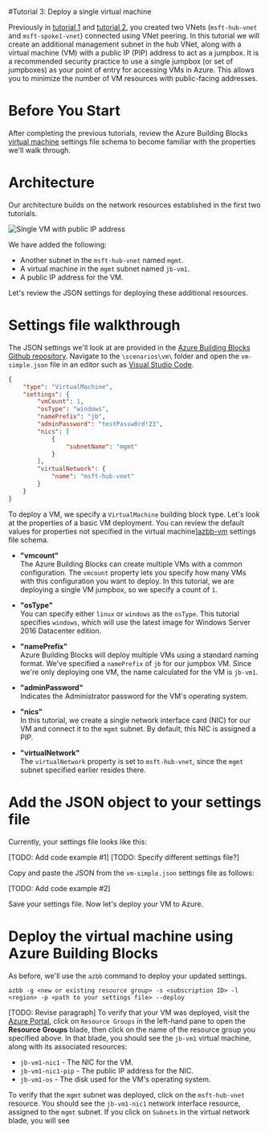 #Tutorial 3: Deploy a single virtual machine

Previously in [tutorial 1](/wiki/Tutorial-1-deploy-a-simple-VNet) and [tutorial 2](/wiki/Tutorial-2-connect-two-VNets-using-peering), you created two VNets (`msft-hub-vnet` and `msft-spoke1-vnet`) connected using VNet peering. In this tutorial we will create an additional management subnet in the hub VNet, along with a virtual machine (VM) with a public IP (PIP) address to act as a jumpbox. It is a recommended security practice to use a single jumpbox (or set of jumpboxes) as your point of entry for accessing VMs in Azure. This allows you to minimize the number of VM resources with public-facing addresses.

# Before You Start

After completing the previous tutorials, review the Azure Building Blocks [virtual machine][azbb-vm] settings file schema to become familiar with the properties we'll walk through.

# Architecture

Our architecture builds on the network resources established in the first two tutorials.

![Single VM with public IP address][single-vm]

We have added the following:
- Another subnet in the `msft-hub-vnet` named `mgmt`.
- A virtual machine in the `mgmt` subnet named `jb-vm1`.
- A public IP address for the VM.

Let's review the JSON settings for deploying these additional resources.

# Settings file walkthrough

The JSON settings we'll look at are provided in the [Azure Building Blocks Github repository][azbb]. Navigate to the `\scenarios\vm\` folder and open the `vm-simple.json` file in an editor such as [Visual Studio Code][vs-code].

```json
{
    "type": "VirtualMachine",
    "settings": {
        "vmCount": 1,
        "osType": "windows",
        "namePrefix": "jb",
        "adminPassword": "testPassw0rd!23",
        "nics": [
            {
                "subnetName": "mgmt"
            }
        ],
        "virtualNetwork": {
            "name": "msft-hub-vnet"
        }
    }
}
```

To deploy a VM, we specify a `VirtualMachine` building block type. Let's look at the properties of a basic VM deployment. You can review the default values for properties not specified in the virtual machine][azbb-vm] settings file schema.

* **"vmcount"**  
  The Azure Building Blocks can create multiple VMs with a common configuration. The `vmcount` property lets you specify how many VMs with this configuration you want to deploy. In this tutorial, we are deploying a single VM jumpbox, so we specify a count of `1`.

* **"osType"**  
  You can specify either `linux` or `windows` as the `osType`. This tutorial specifies `windows`, which will use the latest image for Windows Server 2016 Datacenter edition.

* **"namePrefix"**  
  Azure Building Blocks will deploy multiple VMs using a standard naming format. We've specified a `namePrefix` of `jb` for our jumpbox VM. Since we're only deploying one VM, the name calculated for the VM is `jb-vm1`.  

* **"adminPassword"**  
  Indicates the Administrator password for the VM's operating system.

* **"nics"**  
  In this tutorial, we create a single network interface card (NIC) for our VM and connect it to the `mgmt` subnet. By default, this NIC is assigned a PIP. 

* **"virtualNetwork"**  
  The `virtualNetwork` property is set to `msft-hub-vnet`, since the `mgmt` subnet specified earlier resides there.

# Add the JSON object to your settings file

Currently, your settings file looks like this:

[TODO: Add code example #1]
[TODO: Specify different settings file?]

Copy and paste the JSON from the `vm-simple.json` settings file as follows:

[TODO: Add code example #2]

Save your settings file. Now let's deploy your VM to Azure.

# Deploy the virtual machine using Azure Building Blocks

As before, we'll use the `azbb` command to deploy your updated settings.

```
azbb -g <new or existing resource group> -s <subscription ID> -l <region> -p <path to your settings file> --deploy
```

[TODO: Revise paragraph]
To verify that your VM was deployed, visit the [Azure Portal][azure-portal], click on `Resource Groups` in the left-hand pane to open the **Resource Groups** blade, then click on the name of the resource group you specified above. In that blade, you should see the `jb-vm1` virtual machine, along with its associated resources:
  * `jb-vm1-nic1` - The NIC for the VM.
  * `jb-vm1-nic1-pip` - The public IP address for the NIC.
  * `jb-vm1-os` - The disk used for the VM's operating system.

To verify that the `mgmt` subnet was deployed, click on the `msft-hub-vnet` resource. You should see the `jb-vm1-nic1` network interface resource, assigned to the `mgmt` subnet. If you click on `Subnets` in the virtual network blade, you will see   


<!-- links -->
[azbb]: https://github.com/mspnp/template-building-blocks
[azbb-command-line]: https://github.com/mspnp/template-building-blocks/wiki/Use-Azure-Building-Blocks-from-the-command-line
[azbb-wiki]: https://github.com/mspnp/template-building-blocks/wiki
[azbb-overview]: https://github.com/mspnp/template-building-blocks/wiki/overview
[azbb-install]: https://github.com/mspnp/template-building-blocks/wiki/Install-Azure-Building-Blocks
[azbb-parameter-file]: https://github.com/mspnp/template-building-blocks/wiki/create-a-template-building-blocks-parameter-file
[azbb-vnet]: https://github.com/mspnp/template-building-blocks/wiki/virtual-network
[azbb-vm]: https://github.com/mspnp/template-building-blocks/wiki/virtual-machines
[azure-limits]: https://docs.microsoft.com/azure/azure-subscription-service-limits
[azure-portal]: http://portal.azure.com
[azure-vnet-overview]: https://docs.microsoft.com/azure/virtual-network/virtual-networks-overview
[azure-vnet-peering]: https://docs.microsoft.com/azure/virtual-network/virtual-network-peering-overview
[cidr-notation]: https://wikipedia.org/wiki/Classless_Inter-Domain_Routing
[create-a-vnet]: http:/azure/virtual-network/virtual-networks-create-vnet-arm-pportal
[github-how-to-clone]: https://help.github.com/articles/cloning-a-repository/
[plan-and-design-vnet]: https://docs.microsoft.com/azure/virtual-network/virtual-network-vnet-plan-design-arm
[tutorial-1]: https://github.com/mspnp/template-building-blocks/wiki/Tutorial-1-deploy-a-simple-VNet
[single-vm]: https://raw.githubusercontent.com/wiki/mspnp/template-building-blocks/images/single-vm.png
[vs-code]: https://code.visualstudio.com/